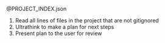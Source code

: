 @PROJECT_INDEX.json
1. Read all lines of files in the project that are not gitignored
2. Ultrathink to make a plan for next steps
3. Present plan to the user for review

